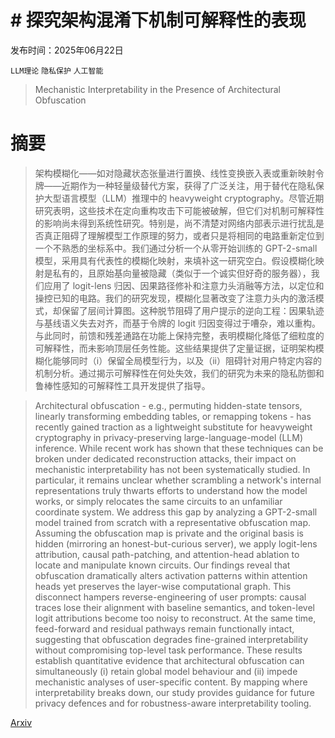 # # 探究架构混淆下机制可解释性的表现

发布时间：2025年06月22日

`LLM理论` `隐私保护` `人工智能`

> Mechanistic Interpretability in the Presence of Architectural Obfuscation

# 摘要

> 架构模糊化——如对隐藏状态张量进行置换、线性变换嵌入表或重新映射令牌——近期作为一种轻量级替代方案，获得了广泛关注，用于替代在隐私保护大型语言模型（LLM）推理中的 heavyweight cryptography。尽管近期研究表明，这些技术在定向重构攻击下可能被破解，但它们对机制可解释性的影响尚未得到系统性研究。特别是，尚不清楚对网络内部表示进行扰乱是否真正阻碍了理解模型工作原理的努力，或者只是将相同的电路重新定位到一个不熟悉的坐标系中。我们通过分析一个从零开始训练的 GPT-2-small 模型，采用具有代表性的模糊化映射，来填补这一研究空白。假设模糊化映射是私有的，且原始基向量被隐藏（类似于一个诚实但好奇的服务器），我们应用了 logit-lens 归因、因果路径修补和注意力头消融等方法，以定位和操控已知的电路。我们的研究发现，模糊化显著改变了注意力头内的激活模式，却保留了层间计算图。这种脱节阻碍了用户提示的逆向工程：因果轨迹与基线语义失去对齐，而基于令牌的 logit 归因变得过于嘈杂，难以重构。与此同时，前馈和残差通路在功能上保持完整，表明模糊化降低了细粒度的可解释性，而未影响顶层任务性能。这些结果提供了定量证据，证明架构模糊化能够同时（i）保留全局模型行为，以及（ii）阻碍针对用户特定内容的机制分析。通过揭示可解释性在何处失效，我们的研究为未来的隐私防御和鲁棒性感知的可解释性工具开发提供了指导。


> Architectural obfuscation - e.g., permuting hidden-state tensors, linearly transforming embedding tables, or remapping tokens - has recently gained traction as a lightweight substitute for heavyweight cryptography in privacy-preserving large-language-model (LLM) inference. While recent work has shown that these techniques can be broken under dedicated reconstruction attacks, their impact on mechanistic interpretability has not been systematically studied. In particular, it remains unclear whether scrambling a network's internal representations truly thwarts efforts to understand how the model works, or simply relocates the same circuits to an unfamiliar coordinate system. We address this gap by analyzing a GPT-2-small model trained from scratch with a representative obfuscation map. Assuming the obfuscation map is private and the original basis is hidden (mirroring an honest-but-curious server), we apply logit-lens attribution, causal path-patching, and attention-head ablation to locate and manipulate known circuits. Our findings reveal that obfuscation dramatically alters activation patterns within attention heads yet preserves the layer-wise computational graph. This disconnect hampers reverse-engineering of user prompts: causal traces lose their alignment with baseline semantics, and token-level logit attributions become too noisy to reconstruct. At the same time, feed-forward and residual pathways remain functionally intact, suggesting that obfuscation degrades fine-grained interpretability without compromising top-level task performance. These results establish quantitative evidence that architectural obfuscation can simultaneously (i) retain global model behaviour and (ii) impede mechanistic analyses of user-specific content. By mapping where interpretability breaks down, our study provides guidance for future privacy defences and for robustness-aware interpretability tooling.

[Arxiv](https://arxiv.org/abs/2506.18053)
